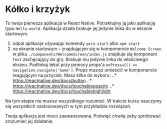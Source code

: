 # Kółko i krzyżyk

To twoja pierwsza aplikacja w React Native. Potraktujmy ją jako aplikację typu `Hello world`.
Aplikacja działa brakuje jej jedynie linka do w ekranie startowym. 
1. odpal aplikacje używając komendy `yarn start` albo `npm start`
2. na ekranie startowym – znajdującym się w komponencie `Welcome Screen` w pliku `./components/WelcomeScreen/index.js` znajduje się komponent `Text` zachęcający do gry. Brakuje mu jedynie linka do właściwego ekranu. Podlinkuj tekst przy pomocy props'a `onPress={() => navigation.navigate('Game')`. Props musisz umieścić w komponencie reagującym na przycisk. Masz kilka do wyboru:
..* https://reactnative.dev/docs/button
..* https://reactnative.dev/docs/touchableopacity
..* https://reactnative.dev/docs/touchablehighlight

Na tym etapie nie musisz wszystkiego rozumieć. W trakcie kursu nauczymy się wszystkich zastosowanych w tym przykładzie rozwiązań.

Twoja aplikacja jest nieco zaawansowana. Poświęć chwilę żeby spróbować zrozumieć jej działanie.